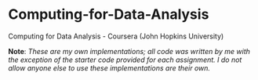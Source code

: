 # Computing-for-Data-Analysis
Computing for Data Analysis - Coursera (John Hopkins University)

**Note**: *These are my own implementations; all code was written by me with the exception of the starter code provided for each assignment. I do not allow
anyone else to use these implementations are their own.* 
